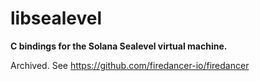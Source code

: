 # libsealevel

**C bindings for the Solana Sealevel virtual machine.**

Archived. See https://github.com/firedancer-io/firedancer

